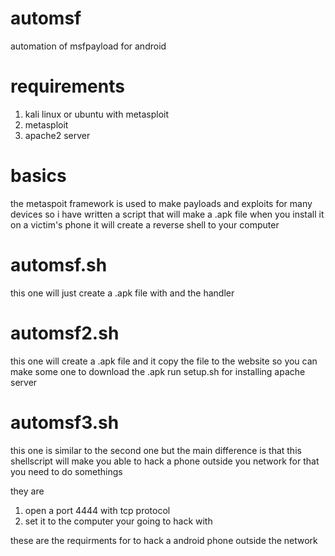 # automsf
automation of msfpayload for android

# requirements
1) kali linux or ubuntu with metasploit
2) metasploit
3) apache2 server

# basics
the metaspoit framework is used to make payloads and exploits for many devices 
so i have written a script that will make a .apk file when you install it on a victim's phone
it will create a reverse shell to your computer

# automsf.sh
this one will just create a .apk file with and the handler 

# automsf2.sh
this one will create a .apk file and it copy the file to the website 
so you can make some one to download the .apk
run setup.sh for installing apache server

# automsf3.sh
this one is similar to the second one but the main difference is that this 
shellscript will make you able to hack a phone outside you network
for that you need to do somethings

they are 
1) open a port 4444 with tcp protocol
2) set it to the computer your going to hack with

these are the requirments for to hack a android phone outside the network
